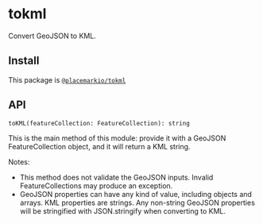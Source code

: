 # tokml

Convert GeoJSON to KML.

## Install

This package is [`@placemarkio/tokml`](https://www.npmjs.com/package/@placemarkio/tokml)

## API

`toKML(featureCollection: FeatureCollection): string`

This is the main method of this module: provide it with a GeoJSON
FeatureCollection object, and it will return a KML string.

Notes:

- This method does not validate the GeoJSON inputs. Invalid FeatureCollections
  may produce an exception.
- GeoJSON properties can have any kind of value, including objects and arrays.
  KML properties are strings. Any non-string GeoJSON properties will be stringified
  with JSON.stringify when converting to KML.
